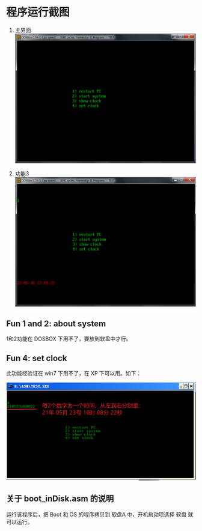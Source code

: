 # 程序运行截图

1. 主界面
![看不到图片是科学问题](https://raw.githubusercontent.com/yiyah/Picture_Material/master/20210518231802.png)

2. 功能3
![看不到图片是科学问题](https://raw.githubusercontent.com/yiyah/Picture_Material/master/20210518231832.png)

## Fun 1 and 2: about system

1和2功能在 DOSBOX 下用不了，要放到软盘中才行。

## Fun 4: set clock

此功能经验证在 win7 下用不了，在 XP 下可以用。如下：

![看不到图片是科学问题](https://raw.githubusercontent.com/yiyah/Picture_Material/master/20210523100910.png)

## 关于 boot_inDisk.asm 的说明

运行该程序后，把 Boot 和 OS 的程序拷贝到 软盘A 中，开机启动项选择 软盘 就可以运行。
